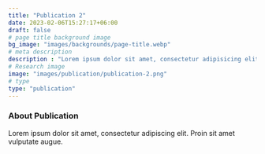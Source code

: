 ```yaml
---
title: "Publication 2"
date: 2023-02-06T15:27:17+06:00
draft: false
# page title background image
bg_image: "images/backgrounds/page-title.webp"
# meta description
description : "Lorem ipsum dolor sit amet, consectetur adipisicing elit, sed do eiusmod tempor incididunt ut labore. dolore magna aliqua. Ut enim ad minim veniam, quis nostrud."
# Research image
image: "images/publication/publication-2.png"
# type
type: "publication"
---
```


### About Publication

Lorem ipsum dolor sit amet, consectetur adipiscing elit. Proin sit amet vulputate augue.
